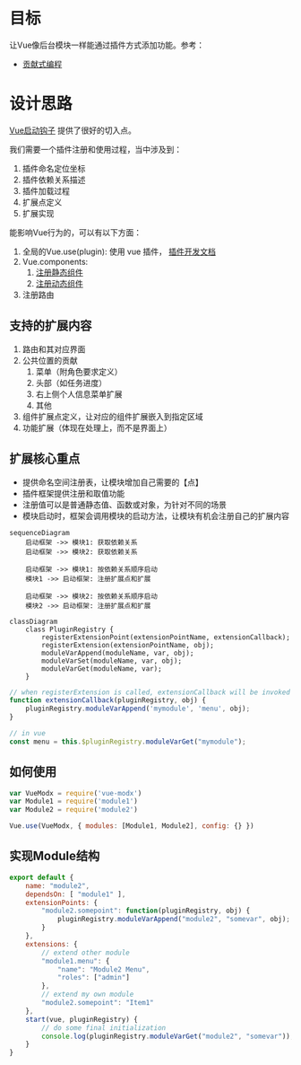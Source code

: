 # 目标

让Vue像后台模块一样能通过插件方式添加功能。参考：

* [贡献式编程](https://blog.csdn.net/kmtong/article/details/39022525)


# 设计思路

[Vue启动钩子](https://cn.vuejs.org/v2/guide/instance.html#%E5%AE%9E%E4%BE%8B%E7%94%9F%E5%91%BD%E5%91%A8%E6%9C%9F%E9%92%A9%E5%AD%90)
提供了很好的切入点。

我们需要一个插件注册和使用过程，当中涉及到：

1. 插件命名定位坐标
2. 插件依赖关系描述
3. 插件加载过程
4. 扩展点定义
5. 扩展实现


能影响Vue行为的，可以有以下方面：

1. 全局的Vue.use(plugin): 使用 vue 插件， [插件开发文档](https://cn.vuejs.org/v2/guide/plugins.html)
2. Vue.components: 
   1. [注册静态组件](https://cn.vuejs.org/v2/guide/components-registration.html)
   2. [注册动态组件](https://cn.vuejs.org/v2/guide/components-dynamic-async.html)
3. 注册路由


## 支持的扩展内容

1. 路由和其对应界面
2. 公共位置的贡献
   1. 菜单（附角色要求定义）
   2. 头部（如任务进度）
   3. 右上侧个人信息菜单扩展
   4. 其他
3. 组件扩展点定义，让对应的组件扩展嵌入到指定区域
4. 功能扩展（体现在处理上，而不是界面上）


## 扩展核心重点

* 提供命名空间注册表，让模块增加自己需要的【点】
* 插件框架提供注册和取值功能
* 注册值可以是普通静态值、函数或对象，为针对不同的场景
* 模块启动时，框架会调用模块的启动方法，让模块有机会注册自己的扩展内容


```mermaid
sequenceDiagram
    启动框架 ->> 模块1: 获取依赖关系
    启动框架 ->> 模块2: 获取依赖关系

    启动框架 ->> 模块1: 按依赖关系顺序启动
    模块1 ->> 启动框架: 注册扩展点和扩展

    启动框架 ->> 模块2: 按依赖关系顺序启动
    模块2 ->> 启动框架: 注册扩展点和扩展

```


```mermaid
classDiagram
    class PluginRegistry {
        registerExtensionPoint(extensionPointName, extensionCallback);
        registerExtension(extensionPointName, obj);
        moduleVarAppend(moduleName, var, obj);
        moduleVarSet(moduleName, var, obj);
        moduleVarGet(moduleName, var);
    }
```

```js
// when registerExtension is called, extensionCallback will be invoked
function extensionCallback(pluginRegistry, obj) {
    pluginRegistry.moduleVarAppend('mymodule', 'menu', obj);
}
```

```js
// in vue
const menu = this.$pluginRegistry.moduleVarGet("mymodule");
```

## 如何使用

```js
var VueModx = require('vue-modx')
var Module1 = require('module1')
var Module2 = require('module2')

Vue.use(VueModx, { modules: [Module1, Module2], config: {} })
```

## 实现Module结构

```js
export default {
    name: "module2",
    dependsOn: [ "module1" ],
    extensionPoints: {
        "module2.somepoint": function(pluginRegistry, obj) {
            pluginRegistry.moduleVarAppend("module2", "somevar", obj);
        }
    },
    extensions: {
        // extend other module
        "module1.menu": {
            "name": "Module2 Menu",
            "roles": ["admin"]
        },
        // extend my own module
        "module2.somepoint": "Item1"
    },
    start(vue, pluginRegistry) {
        // do some final initialization
        console.log(pluginRegistry.moduleVarGet("module2", "somevar"));
    }
}
```

